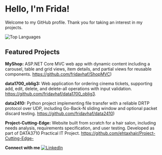 # Hello, I'm Frida!

Welcome to my GitHub profile. Thank you for taking an interest in my projects.

![Top Languages](https://github-readme-stats.vercel.app/api/top-langs/?username=fridavhaf&layout=compact&theme=dark)


## Featured Projects

**MyShop:** ASP.NET Core MVC web app with dynamic content including a carousel, table and grid views, item details, and partial views for reusable components. 
https://github.com/fridavhaf/ShopMVC)

**data1700_oblig3:** Web application for ordering cinema tickets, supporting add, edit, delete, and delete-all operations with input validation.  
https://github.com/fridavhaf/data1700_oblig3.

**data2410:** Python project implementing file transfer with a reliable DRTP protocol over UDP, including Go-Back-N sliding window and optional packet discard testing. 
https://github.com/fridavhaf/data2410)

**Project-Cutting-Edge:** Website built from scratch for a hair salon, including needs analysis, requirements specification, and user testing. Developed as part of DATA3710 Practical IT Project. 
https://github.com/ehtaxhair/Project-Cutting-Edge-


**Connect with me** [![LinkedIn](https://img.shields.io/badge/LinkedIn-0077B5?style=for-the-badge&logo=linkedin&logoColor=white)](https://www.linkedin.com/in/fridavhaf/)
